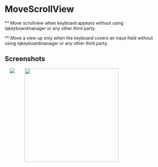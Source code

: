 # MoveScrollView
** Move scrollview when keyboard appears without using iqkeyboardmanager or any other third party.


** Move a view up only when the keyboard covers an input field without using iqkeyboardmanager or any other third party.


## Screenshots

<img src="https://user-images.githubusercontent.com/40312017/68386468-14872980-0182-11ea-868d-a7f1a6c6434e.png"  align="left" hspace="16">
   
<img src="https://user-images.githubusercontent.com/40312017/68386466-13ee9300-0182-11ea-9710-58c676573f02.png" width="300" align="left" hspace="16">


   
   
